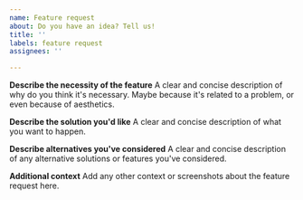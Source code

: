 ```yaml
---
name: Feature request
about: Do you have an idea? Tell us!
title: ''
labels: feature request
assignees: ''

---
```


**Describe the necessity of the feature**
A clear and concise description of why do you think it's necessary. Maybe because it's related to a problem, or even because of aesthetics.

**Describe the solution you'd like**
A clear and concise description of what you want to happen.

**Describe alternatives you've considered**
A clear and concise description of any alternative solutions or features you've considered.

**Additional context**
Add any other context or screenshots about the feature request here.
